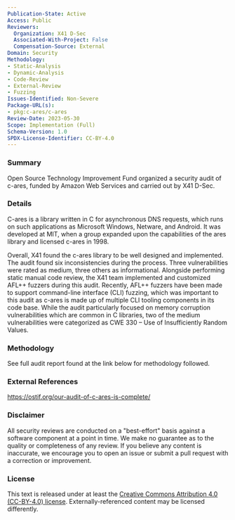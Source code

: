 ```yaml
---
Publication-State: Active
Access: Public
Reviewers:
  Organization: X41 D-Sec
  Associated-With-Project: False
  Compensation-Source: External
Domain: Security
Methodology:
- Static-Analysis
- Dynamic-Analysis
- Code-Review
- External-Review
- Fuzzing
Issues-Identified: Non-Severe
Package-URL(s):
- pkg:c-ares/c-ares
Review-Date: 2023-05-30
Scope: Implementation (Full)
Schema-Version: 1.0
SPDX-License-Identifier: CC-BY-4.0
---
```


### Summary

Open Source Technology Improvement Fund organized a security audit of c-ares, funded by Amazon Web Services and carried out by X41 D-Sec.

### Details

C-ares is a library written in C for asynchronous DNS requests, which runs on such applications as Microsoft Windows, Netware, and Android. It was developed at MIT, when a group expanded upon the capabilities of the ares library and licensed c-ares in 1998. 

Overall, X41 found the c-ares library to be well designed and implemented. The audit found six inconsistencies during the process. Three vulnerabilities were rated as medium, three others as informational. Alongside performing static manual code review, the X41 team implemented and customized AFL++ fuzzers during this audit. Recently, AFL++ fuzzers have been made to support command-line interface (CLI) fuzzing, which was important to this audit as c-ares is made up of multiple CLI tooling components in its code base. While the audit particularly focused on memory corruption vulnerabilities which are common in C libraries, two of the medium vulnerabilities were categorized as CWE 330 – Use of Insufficiently Random Values.

### Methodology

See full audit report found at the link below for methodology followed. 

### External References

https://ostif.org/our-audit-of-c-ares-is-complete/

### Disclaimer

All security reviews are conducted on a "best-effort" basis against a software
component at a point in time. We make no guarantee as to the quality or completeness
of any review. If you believe any content is inaccurate, we encourage you to open
an issue or submit a pull request with a correction or improvement.

### License

This text is released under at least the
[Creative Commons Attribution 4.0 (CC-BY-4.0) license](https://creativecommons.org/licenses/by/4.0/legalcode.txt).
Externally-referenced content may be licensed differently.

